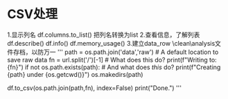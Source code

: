 # CSV处理
1.显示列名
df.columns.to_list() 把列名转换为list
2.查看信息，了解列表
df.describe()
df.info()
df.memory_usage()
3.建立data_row \clean\analysis文件存档，以防万一
'''
path = os.path.join('data','raw') # A default location to save raw data
fn   = url.split('/')[-1]         # What does this do?
print(f"Writing to: {fn}")
if not os.path.exists(path):      # And what does *this* do?
    print(f"Creating {path} under {os.getcwd()}")
    os.makedirs(path)
    
df.to_csv(os.path.join(path,fn), index=False)
print("Done.")
'''

